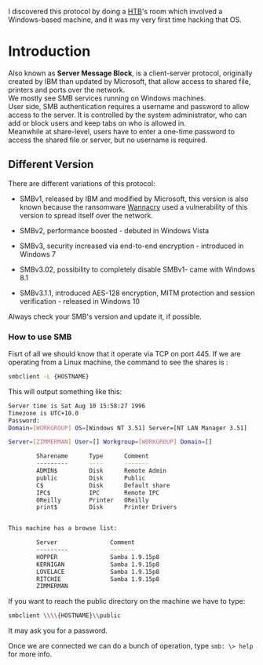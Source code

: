 I discovered this protocol by doing a [HTB](https://hackthebox.eu)'s room which involved a Windows-based machine, and it was my very first time hacking that OS.


# Introduction

Also known as **Server Message Block**, is a client-server protocol, originally created by IBM than updated by Microsoft, that allow access to shared file, printers and ports over the network. <br>
We mostly see SMB services running on Windows machines. <br>
User side, SMB authentication requires a username and password to allow access to the server. It is controlled by the system administrator, who can add or block users and keep tabs on who is allowed in. <br>
Meanwhile at share-level, users have to enter a one-time password to access the shared file or server, but no username is required.



## Different Version

There are different variations of this protocol:

- SMBv1, released by IBM and modified by Microsoft, this version is also known because the ransomware [Wannacry](https://en.wikipedia.org/wiki/WannaCry_ransomware_attack) used a vulnerability of this version to spread itself over the network.

- SMBv2, performance boosted - debuted in Windows Vista

- SMBv3, security increased via end-to-end encryption - introduced in Windows 7

- SMBv3.02, possibility to completely disable SMBv1- came with Windows 8.1

- SMBv3.1.1, introduced AES-128 encryption, MITM protection and session verification - released in Windows 10

Always check your SMB's version and update it, if possible.

### How to use SMB

Fisrt of all we should know that it operate via TCP on port 445. If we are operating from a Linux machine, the command to see the shares is :

```bash
smbclient -L {HOSTNAME}
```
This will output something like this: 

```bash
Server time is Sat Aug 10 15:58:27 1996
Timezone is UTC+10.0
Password: 
Domain=[WORKGROUP] OS=[Windows NT 3.51] Server=[NT LAN Manager 3.51]

Server=[ZIMMERMAN] User=[] Workgroup=[WORKGROUP] Domain=[]

        Sharename      Type      Comment
        ---------      ----      -------
        ADMIN$         Disk      Remote Admin
        public         Disk      Public 
        C$             Disk      Default share
        IPC$           IPC       Remote IPC
        OReilly        Printer   OReilly
        print$         Disk      Printer Drivers


This machine has a browse list:

        Server               Comment
        ---------            -------
        HOPPER               Samba 1.9.15p8
        KERNIGAN             Samba 1.9.15p8
        LOVELACE             Samba 1.9.15p8
        RITCHIE              Samba 1.9.15p8
        ZIMMERMAN            

```

If you want to reach the public directory on the machine we have to type:

```bash
smbclient \\\\{HOSTNAME}\\public
```
It may ask you for a password. 

Once we are connected we can do a bunch of operation, type `smb: \> help` for more info.
